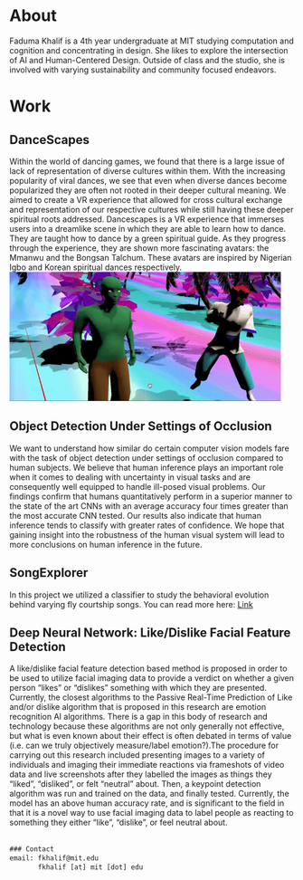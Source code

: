 # About

Faduma Khalif is a 4th year undergraduate at MIT studying computation and cognition and concentrating in design. She likes to explore the intersection of AI and Human-Centered Design. Outside of class and the studio, she is involved with varying sustainability and community focused endeavors.

# Work

## DanceScapes
Within the world of dancing games, we found that there is a large issue of lack of representation of diverse cultures within them. With the increasing popularity of viral dances, we see that even when diverse dances become popularized they are often not rooted in their deeper cultural meaning. We aimed to create a VR experience that allowed for cross cultural exchange and representation of our respective cultures while still having these deeper spiritual roots addressed. Dancescapes is a VR experience that immerses users into a dreamlike scene in which they are able to learn how to dance. They are taught how to dance by a green spiritual guide. As they progress through the experience, they are shown more fascinating avatars: the Mmanwu and the Bongsan Talchum. These avatars are inspired by Nigerian Igbo and Korean spiritual dances respectively.
![Image](dancescapes.gif)

## Object Detection Under Settings of Occlusion
We want to understand how similar do certain computer vision models fare with the task of object detection under settings of occlusion compared to human subjects. We believe that human inference plays an important role when it comes to dealing with uncertainty in visual tasks and are consequently well equipped to handle ill-posed visual problems. Our findings confirm that humans quantitatively perform in a superior manner to the state of the art CNNs with an average accuracy four times greater than the most accurate CNN tested. Our results also indicate that human inference tends to classify with greater rates of confidence. We hope that gaining insight into the robustness of the human visual system will lead to more conclusions on human inference in the future.


## SongExplorer
In this project we utilized a classifier to study the behavioral evolution behind varying fly courtship songs. You can read more here: [Link](https://www.biorxiv.org/content/10.1101/2021.03.26.437280v1)

## Deep Neural Network: Like/Dislike Facial Feature Detection
A like/dislike facial feature detection based method is proposed in order to be used to utilize facial imaging data to provide a verdict on whether a given person “likes” or “dislikes” something with which they are presented. Currently, the closest algorithms to the Passive Real-Time Prediction of Like and/or dislike algorithm that is proposed in this research are emotion recognition AI algorithms. There is a gap in this body of research and technology because these algorithms are not only generally not effective, but what is even known about their effect is often debated in terms of value (i.e. can we truly objectively measure/label emotion?).The procedure for carrying out this research included presenting images to a variety of individuals and imaging their immediate reactions via frameshots of video data and live screenshots after they labelled the images as things they “liked”, “disliked”, or felt “neutral” about. Then, a keypoint detection algorithm was run and trained on the data, and finally tested. Currently, the model has an above human accuracy rate, and is significant to the field in that it is a novel way to use facial imaging data to label people as reacting to something they either “like”, “dislike”, or feel neutral about. 


```

### Contact
email: fkhalif@mit.edu
       fkhalif [at] mit [dot] edu
